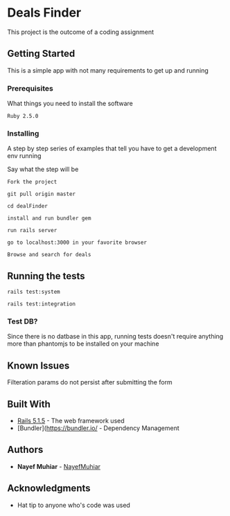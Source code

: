 # Deals Finder

This project is the outcome of a coding assignment

## Getting Started

This is a simple app with not many requirements to get up and running

### Prerequisites

What things you need to install the software

```
Ruby 2.5.0
```

### Installing

A step by step series of examples that tell you have to get a development env running

Say what the step will be

```
Fork the project
```

```
git pull origin master
```

```
cd dealFinder
```

```
install and run bundler gem
```

```
run rails server
```

```
go to localhost:3000 in your favorite browser
```

```
Browse and search for deals
```


## Running the tests

```
rails test:system
```

```
rails test:integration
```

### Test DB?

Since there is no datbase in this app, running tests doesn't require anything more than phantomjs to be installed on your machine

## Known Issues
Filteration params do not persist after submitting the form


## Built With

* [Rails 5.1.5](http://weblog.rubyonrails.org/2018/2/14/Rails-5-1-5-has-been-released/) - The web framework used
* [Bundler](https://bundler.io/ - Dependency Management


## Authors

* **Nayef Muhiar** - [NayefMuhiar](https://github.com/nayefmuhiar)

## Acknowledgments
* Hat tip to anyone who's code was used
